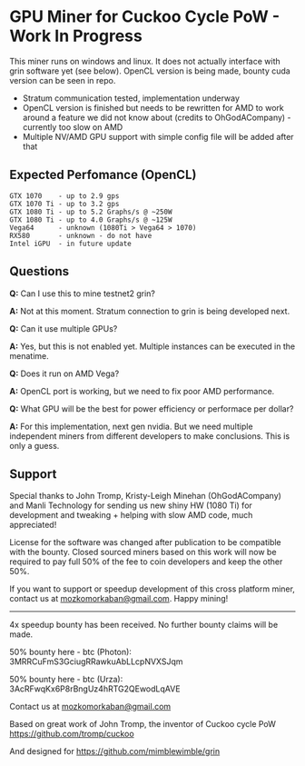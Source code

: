 # GPU Miner for Cuckoo Cycle PoW - Work In Progress
This miner runs on windows and linux. It does not actually interface with grin software yet (see below). OpenCL version is being made, bounty cuda version can be seen in repo. 

 * Stratum communication tested, implementation underway
 * OpenCL version is finished but needs to be rewritten for AMD to work around a feature we did not know about (credits to OhGodACompany) - currently too slow on AMD
 * Multiple NV/AMD GPU support with simple config file will be added after that

## Expected Perfomance (OpenCL)

    GTX 1070    - up to 2.9 gps
    GTX 1070 Ti - up to 3.2 gps
    GTX 1080 Ti - up to 5.2 Graphs/s @ ~250W
    GTX 1080 Ti - up to 4.0 Graphs/s @ ~125W
    Vega64      - unknown (1080Ti > Vega64 > 1070)
    RX580       - unknown - do not have
    Intel iGPU  - in future update
    
## Questions

**Q:** Can I use this to mine testnet2 grin?

**A:** Not at this moment. Stratum connection to grin is being developed next.

**Q:** Can it use multiple GPUs?

**A:** Yes, but this is not enabled yet. Multiple instances can be executed in the menatime.

**Q:** Does it run on AMD Vega?

**A:** OpenCL port is working, but we need to fix poor AMD performance.

**Q:** What GPU will be the best for power efficiency or performace per dollar?

**A:** For this implementation, next gen nvidia. But we need multiple independent miners from different developers to make conclusions. This is only a guess.

## Support

Special thanks to John Tromp, Kristy-Leigh Minehan (OhGodACompany) and Manli Technology for sending us new shiny HW (1080 Ti) for development and tweaking + helping with slow AMD code, much appreciated!

License for the software was changed after publication to be compatible with the bounty. Closed sourced miners based on this work will now be required to pay full 50% of the fee to coin developers and keep the other 50%.

If you want to support or speedup development of this cross platform miner, contact us at mozkomorkaban@gmail.com. Happy mining!

----------------------------------

4x speedup bounty has been received. No further bounty claims will be made.

50% bounty here - btc (Photon): 3MRRCuFmS3GciugRRawkuAbLLcpNVXSJqm

50% bounty here - btc (Urza): 3AcRFwqKx6P8rBngUz4hRTG2QEwodLqAVE

Contact us at mozkomorkaban@gmail.com

Based on great work of John Tromp, the inventor of Cuckoo cycle PoW  https://github.com/tromp/cuckoo

And designed for https://github.com/mimblewimble/grin
